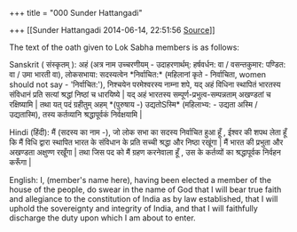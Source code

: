 +++
title = "000 Sunder Hattangadi"

+++
[[Sunder Hattangadi	2014-06-14, 22:51:56 [Source](https://groups.google.com/g/samskrita/c/qlYfnt2ohfM)]]



The text of the oath given to Lok Sabha members is as follows:  

  

Sanskrit ( संस्कृतम् ): अहं (अत्र नाम उच्चरणीयम् - उदाहरणार्थम्: हर्षवर्धन: वा / वसन्तकुमार: पण्डित: वा / उमा भारती वा), लोकसभाया: सदस्यत्वेन \*निर्वाचित:\* (महिलानां कृते - निर्वाचिता, women should not say - 'निर्वाचित:'), निश्चयेन परमेश्वरस्य नाम्ना शपे, यद् अहं विधिना स्थापितं भारतस्य संविधानं प्रति सत्यां श्रद्धां निष्ठां च धारयिष्ये \| यद् अहं भारतस्य सम्पूर्ण-प्रभुत्व-सम्पन्नताम् अखण्डतां च रक्षिष्यामि \| तथा यत् पदं ग्रहीतुम् अहम् \*(पुरुषाय -) उद्यतोSस्मि\* (महिलाभ्य: - उद्यता अस्मि / उद्यतास्मि), तस्य कर्तव्यानि श्रद्धापूर्वकं निर्वक्षयामि \|

  
  
Hindi (हिंदी): मैं (सदस्य का नाम -), जो लोक सभा का सदस्य निर्वाचित हुआ हूँ , ईश्वर की शपथ लेता हूँ कि मैं विधि द्वारा स्थापित भारत के संविधान के प्रति सच्ची श्रद्धा और निष्ठा रखूंगा \| मैं भारत की प्रभुता और अखण्डता अक्षुण्ण रखूँगा \| तथा जिस पद को मैं ग्रहण करनेवाला हूँ , उस के कर्तव्यों का श्रद्धापूर्वक निर्वहन करूँगा \|

  
English: I, (member's name here), having been elected a member of the house of the people, do swear in the name of God that I will bear true faith and allegiance to the constitution of India as by law established, that I will uphold the sovereignty and integrity of India, and that I will faithfully discharge the duty upon which I am about to enter.

  
  

  

